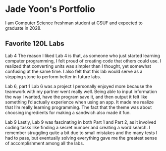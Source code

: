 # Jade Yoon's Portfolio

I am Computer Science freshman student at CSUF and expected to graduate in 2028.

## Favorite 120L Labs

Lab 4
The reason I liked Lab 4 is that, as someone who just started learning computer programming, I felt proud of creating code that others could use. I realized that converting units was simpler than I thought, yet somewhat confusing at the same time. I also felt that this lab would serve as a stepping stone to perform better in future labs.

Lab 6, part 1
Lab 6 was a project I personally enjoyed more because the teamwork with my partner went really well. Being able to input information the way I wanted, have the program save it, and then output it felt like something I’d actually experience when using an app. It made me realize that I’m really learning programming. The fact that the theme was about choosing ingredients for making a sandwich also made it fun.

Lab 9
Lastly, Lab 9 was fascinating in both Part 1 and Part 2, as it involved coding tasks like finding a secret number and creating a word search. I remember struggling quite a bit due to small mistakes and the many tests I had to pass, but eventually solving everything gave me the greatest sense of accomplishment among all the labs.

